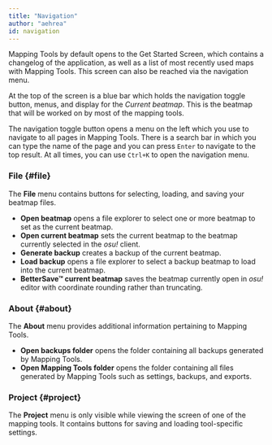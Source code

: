 ```yaml
---
title: "Navigation"
author: "aehrea"
id: navigation
---
```


Mapping Tools by default opens to the Get Started Screen, which contains a changelog of the application, as well as a list of most recently used maps with Mapping Tools. This screen can also be reached via the navigation menu.

At the top of the screen is a blue bar which holds the navigation toggle button, menus, and display for the _Current beatmap_. This is the beatmap that will be worked on by most of the mapping tools.

The navigation toggle button opens a menu on the left which you use to navigate to all pages in Mapping Tools. There is a search bar in which you can type the name of the page and you can press `Enter` to navigate to the top result. At all times, you can use `Ctrl+K` to open the navigation menu.

### File {#file}

The **File** menu contains buttons for selecting, loading, and saving your beatmap files.

- **Open beatmap** opens a file explorer to select one or more beatmap to set as the current beatmap.
- **Open current beatmap** sets the current beatmap to the beatmap currently selected in the _osu!_ client.
- **Generate backup** creates a backup of the current beatmap.
- **Load backup** opens a file explorer to select a backup beatmap to load into the current beatmap.
- **BetterSave™ current beatmap** saves the beatmap currently open in _osu!_ editor with coordinate rounding rather than truncating.

### About {#about}

The **About** menu provides additional information pertaining to Mapping Tools.

- **Open backups folder** opens the folder containing all backups generated by Mapping Tools.
- **Open Mapping Tools folder** opens the folder containing all files generated by Mapping Tools such as settings, backups, and exports.

### Project {#project}

The **Project** menu is only visible while viewing the screen of one of the mapping tools. It contains buttons for saving and loading tool-specific settings.